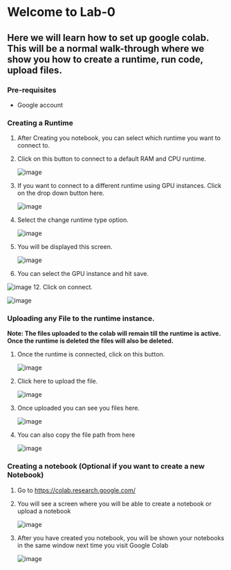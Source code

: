 # Welcome to Lab-0

## Here we will learn how to set up google colab. This will be a normal walk-through where we show you how to create a runtime, run code, upload files.

### Pre-requisites
* Google account

### Creating a Runtime
1. After Creating you notebook, you can select which runtime you want to connect to.
2. Click on this button to connect to a default RAM and CPU runtime.
   
   ![image](https://github.com/initmahesh/MLAI-community-labs/assets/72710483/f712c1e6-0507-4dd5-8475-b97ee7840471)
4. If you want to connect to a different runtime using GPU instances. Click on the drop down button here.
   
   ![image](https://github.com/initmahesh/MLAI-community-labs/assets/72710483/8da9ed33-8cc5-41f9-a8d4-50f5217a2b62)
6. Select the change runtime type option.
   
   ![image](https://github.com/initmahesh/MLAI-community-labs/assets/72710483/631594cd-ac0c-4c57-ad06-fdeaa7d40e71)
8. You will be displayed this screen.
   
   ![image](https://github.com/initmahesh/MLAI-community-labs/assets/72710483/64ce1fdf-088b-4c42-8d13-55d56746cea3)
10. You can select the GPU instance and hit save.
    
   ![image](https://github.com/initmahesh/MLAI-community-labs/assets/72710483/8941d745-8c4a-4861-a564-5916b29260ff)
12. Click on connect.

   ![image](https://github.com/initmahesh/MLAI-community-labs/assets/72710483/612406ce-5175-44a0-b43d-2ef0a8620faa)

### Uploading any File to the runtime instance.
****Note: The files uploaded to the colab will remain till the runtime is active. Once the runtime is deleted the files will also be deleted.****

1. Once the runtime is connected, click on this button.
   
   ![image](https://github.com/initmahesh/MLAI-community-labs/assets/72710483/9ab7108b-9f48-4b37-b27b-fb6b13e4570a)
3. Click here to upload the file.
   
   ![image](https://github.com/initmahesh/MLAI-community-labs/assets/72710483/343950c4-1f22-44b2-a746-5cedb2968f4e)
5. Once uploaded you can see you files here.
   
   ![image](https://github.com/initmahesh/MLAI-community-labs/assets/72710483/05f22753-ad7f-4e06-a201-280c506e7ca7)
7. You can also copy the file path from here

   ![image](https://github.com/initmahesh/MLAI-community-labs/assets/72710483/e5cc3e6f-cd7a-4f5e-8905-9ec1555b7970)

### Creating a notebook (Optional if you want to create a new Notebook)
1. Go to https://colab.research.google.com/
2. You will see a screen where you will be able to create a notebook or upload a notebook
   
   ![image](https://github.com/initmahesh/MLAI-community-labs/assets/72710483/58ad8f68-9bb1-4c86-9703-a87b0a5364b1)
4. After you have created you notebook, you will be shown your notebooks in the same window next time you visit Google Colab
   
   ![image](https://github.com/initmahesh/MLAI-community-labs/assets/72710483/af748f7d-a297-4543-b242-ce2376c97c24)
